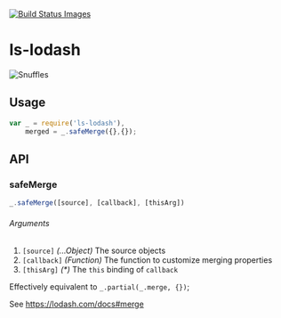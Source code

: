 <a href="#" id="status-image-popup" name="status-images" class="open-popup" data-ember-action="327">
    <img src="https://travis-ci.org/LiveSafe/ls-lodash.svg" data-bindattr-328="328" title="Build Status Images">
</a>

# ls-lodash 

![Snuffles](http://i.ytimg.com/vi/ScC0T--XfkA/hqdefault.jpg)

## Usage

```js
var _ = require('ls-lodash'),
    merged = _.safeMerge({},{});
```

## API

### safeMerge

```js
_.safeMerge([source], [callback], [thisArg])
```

###### Arguments

1. `[source]` _(...Object)_ The source objects
1. `[callback]` _(Function)_ The function to customize merging properties
1. `[thisArg]` _(*)_ The `this` binding of `callback`

Effectively equivalent to `_.partial(_.merge, {})`;

See https://lodash.com/docs#merge
